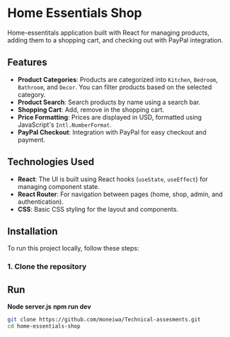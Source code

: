 # Home Essentials Shop

Home-essentitals application built with React for managing products, adding them to a shopping cart, and checking out with PayPal integration.

## Features
- **Product Categories**: Products are categorized into `Kitchen`, `Bedroom`, `Bathroom`, and `Decor`. You can filter products based on the selected category.
- **Product Search**: Search products by name using a search bar.
- **Shopping Cart**: Add, remove in the shopping cart.
- **Price Formatting**: Prices are displayed in USD, formatted using JavaScript's `Intl.NumberFormat`.
- **PayPal Checkout**: Integration with PayPal for easy checkout and payment.
  
## Technologies Used
- **React**: The UI is built using React hooks (`useState`, `useEffect`) for managing component state.
- **React Router**: For navigation between pages (home, shop, admin, and authentication).
- **CSS**: Basic CSS styling for the layout and components.

## Installation

To run this project locally, follow these steps:

### 1. Clone the repository


## Run
**Node server.js**
**npm run dev**

```bash
git clone https://github.com/moneiwa/Technical-assesments.git
cd home-essentials-shop

